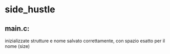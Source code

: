 # side_hustle

## main.c:
inizializzate strutture e nome salvato correttamente, con spazio esatto per il nome (size)
